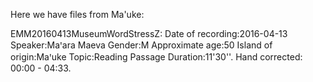  Here we have files from Ma'uke:
 
 EMM20160413MuseumWordStressZ: Date of recording:2016-04-13 Speaker:Maꞌara Maeva Gender:M Approximate age:50 Island of origin:Maꞌuke Topic:Reading Passage Duration:11'30''. Hand corrected: 00:00 - 04:33.
